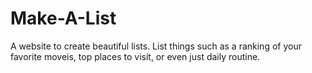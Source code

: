 # Make-A-List
A website to create beautiful lists. List things such as a ranking of your favorite moveis, top places to visit, or even just daily routine. 
